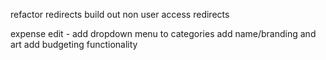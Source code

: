 

refactor redirects
build out non user access redirects


expense edit - add dropdown menu to categories
add name/branding and art
add budgeting functionality
